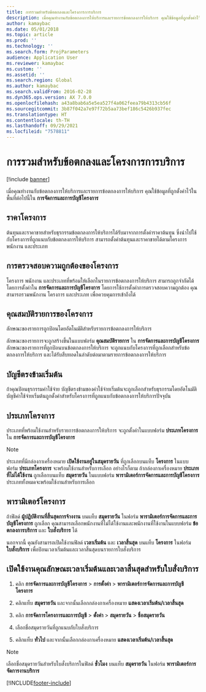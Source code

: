 ```yaml
---
title: การรวมสำหรับข้อตกลงและโครงการการบริการ
description: เมื่อคุณทำงานกับข้อตกลงการให้บริการและรายการข้อตกลงการให้บริการ คุณใช้ข้อมูลที่ถูกตั้งค่าไว้ในพื้นที่ในการจัดการและการบัญชีโครงการ
author: kamaybac
ms.date: 05/01/2018
ms.topic: article
ms.prod: ''
ms.technology: ''
ms.search.form: ProjParameters
audience: Application User
ms.reviewer: kamaybac
ms.custom: ''
ms.assetid: ''
ms.search.region: Global
ms.author: kamaybac
ms.search.validFrom: 2016-02-28
ms.dyn365.ops.version: AX 7.0.0
ms.openlocfilehash: a43a8bab6a5e5ea527f4a062feea79b4313cb56f
ms.sourcegitcommit: 3b87f042a7e97f72b5aa73bef186c5426b937fec
ms.translationtype: HT
ms.contentlocale: th-TH
ms.lasthandoff: 09/29/2021
ms.locfileid: "7578811"
---
```

# <a name="integration-for-service-agreements-and-projects"></a>การรวมสำหรับข้อตกลงและโครงการการบริการ 

[!include [banner](../includes/banner.md)]


เมื่อคุณทำงานกับข้อตกลงการให้บริการและรายการข้อตกลงการให้บริการ คุณใช้ข้อมูลที่ถูกตั้งค่าไว้ในพื้นที่ต่อไปนี้ใน **การจัดการและการบัญชีโครงการ**

## <a name="project-prices"></a>ราคาโครงการ

ต้นทุนและราคาขายสำหรับธุรกรรมข้อตกลงการให้บริการได้รับมาจากการตั้งค่าราคาต้นทุน ซึ่งนำไปใช้กับโครงการที่ถูกแนบกับข้อตกลงการให้บริการ สามารถตั้งค่าต้นทุนและราคาขายได้ตามโครงการ พนักงาน และประเภท 

## <a name="project-validation"></a>การตรวจสอบความถูกต้องของโครงการ

โครงการ พนักงาน และประเภทที่พร้อมให้เลือกในรายการข้อตกลงการให้บริการ สามารถถูกจำกัดได้โดยการตั้งค่าใน **การจัดการและการบัญชีโครงการ** โดยการใช้การตั้งค่าการตรวจสอบความถูกต้อง คุณสามารถรวมพนักงาน โครงการ และประเภท เพื่อควบคุมการเข้าถึงได้ 

## <a name="project-line-properties"></a>คุณสมบัติรายการของโครงการ

ลักษณะของรายการถูกป้อนโดยอัตโนมัติสำหรับรายการข้อตกลงการให้บริการ

ลักษณะของรายการจะถูกสร้างขึ้นในแบบฟอร์ม **คุณสมบัติรายการ** ใน **การจัดการและการบัญชีโครงการ** ลักษณะของรายการที่ถูกป้อนบนข้อตกลงการให้บริการ จะถูกแนบกับโครงการที่ถูกเลือกสำหรับข้อตกลงการให้บริการ และได้รับสืบทอดในลำดับต่อมาตามรายการข้อตกลงการให้บริการ 

## <a name="default-offset-accounts"></a>บัญชีตรงข้ามเริ่มต้น

ถ้าคุณป้อนธุรกรรมค่าใช้จ่าย บัญชีตรงข้ามของค่าใช้จ่ายเริ่มต้นจะถูกเลือกสำหรับธุรกรรมโดยอัตโนมัติ บัญชีค่าใช้จ่ายเริ่มต้นถูกตั้งค่าสำหรับโครงการที่ถูกแนบกับข้อตกลงการให้บริการปัจจุบัน

## <a name="project-categories"></a>ประเภทโครงการ

ประเภทที่พร้อมใช้งานสำหรับรายการข้อตกลงการให้บริการ จะถูกตั้งค่าในแบบฟอร์ม **ประเภทโครงการ** ใน **การจัดการและการบัญชีโครงการ** 

> [!NOTE]
> <P>ประเภทที่มีกล่องกาเครื่องหมาย <STRONG>เปิดใช้งานอยู่ในสมุดรายวัน</STRONG> ที่ถูกเลือกบนแท็บ <STRONG>โครงการ</STRONG> ในแบบฟอร์ม <STRONG>ประเภทโครงการ</STRONG> จะพร้อมใช้งานสำหรับการเลือก อย่างไรก็ตาม ถ้ากล่องกาเครื่องหมาย <STRONG>ประเภทที่ไม่ได้ใช้งาน</STRONG> ถูกเลือกบนแท็บ <STRONG>สมุดรายวัน</STRONG> ในแบบฟอร์ม <STRONG>พารามิเตอร์การจัดการและการบัญชีโครงการ</STRONG> ประเภททั้งหมดจะพร้อมใช้งานสำหรับการเลือก</P>

## <a name="project-parameters"></a>พารามิเตอร์โครงการ

ถ้าฟิลด์ **ผู้ปฏิบัติงานที่สิ้นสุดการจ้างงาน** บนแท็บ **สมุดรายวัน** ในฟอร์ม **พารามิเตอร์การจัดการและการบัญชีโครงการ** ถูกเลือก คุณสามารถเลือกพนักงานที่ไม่ได้ใช้งานและพนักงานที่ใช้งานในแบบฟอร์ม **ข้อตกลงการบริการ** และ **ใบสั่งบริการ** ได้

นอกจากนี้ คุณยังสามารถเปิดใช้งานฟิลด์ **เวลาเริ่มต้น** และ **เวลาสิ้นสุด** บนแท็บ **โครงการ** ในฟอร์ม **ใบสั่งบริการ** เพื่อป้อนเวลาเริ่มต้นและเวลาสิ้นสุดบนรายการใบสั่งบริการ

## <a name="enable-the-starting-and-ending-time-feature-for-service-orders"></a>เปิดใช้งานคุณลักษณะเวลาเริ่มต้นและเวลาสิ้นสุดสำหรับใบสั่งบริการ

1.  คลิก **การจัดการและการบัญชีโครงการ** \> **การตั้งค่า** \> **พารามิเตอร์การจัดการและการบัญชีโครงการ**

2.  คลิกแท็บ **สมุดรายวัน** และจากนั้นเลือกกล่องกาเครื่องหมาย **แสดงเวลาเริ่มต้น/เวลาสิ้นสุด**

3.  คลิก **การจัดการโครงการและการบัญชี** \> **ตั้งค่า** \> **สมุดรายวัน** \> **ชื่อสมุดรายวัน**

4.  เลือกชื่อสมุดรายวันที่ถูกแนบกับใบสั่งบริการ

5.  คลิกแท็บ **ทั่วไป** และจากนั้นเลือกกล่องกาเครื่องหมาย **แสดงเวลาเริ่มต้น/เวลาสิ้นสุด**


> [!NOTE]
> <P>เลือกชื่อสมุดรายวันสำหรับใบสั่งบริการในฟิลด์ <STRONG>ชั่วโมง</STRONG> บนแท็บ <STRONG>สมุดรายวัน</STRONG> ในฟอร์ม <STRONG>พารามิเตอร์การจัดการงานบริการ</STRONG></P>







[!INCLUDE[footer-include](../../includes/footer-banner.md)]